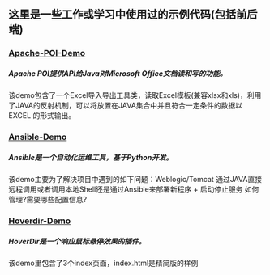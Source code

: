 ## 这里是一些工作或学习中使用过的示例代码(包括前后端)

### [Apache-POI-Demo](Apache-POI)
##### Apache POI提供API给Java对Microsoft Office文档读和写的功能。
该demo包含了一个Excel导入导出工具类，读取Excel模板(兼容xlsx和xls)，利用了JAVA的反射机制，可以将放置在JAVA集合中并且符合一定条件的数据以EXCEL 的形式输出。

### [Ansible-Demo](ansible)
##### Ansible是一个自动化运维工具，基于Python开发。
该demo主要为了解决项目中遇到的如下问题：Weblogic/Tomcat 通过JAVA直接远程调用或者调用本地Shell还是通过Ansible来部署新程序 + 启动停止服务 如何管理?需要哪些配置信息?

### [Hoverdir-Demo](hoverdir)
##### HoverDir是一个响应鼠标悬停效果的插件。
该demo里包含了3个index页面，index.html是精简版的样例
